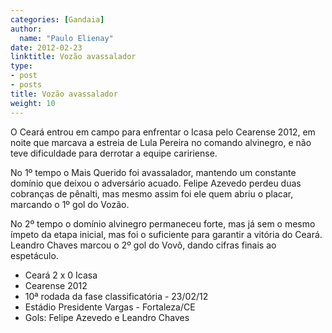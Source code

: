 ```yaml
---
categories: [Gandaia]
author:
  name: "Paulo Elienay"
date: 2012-02-23
linktitle: Vozão avassalador
type:
- post
- posts
title: Vozão avassalador
weight: 10
---
```

O Ceará entrou em campo para enfrentar o Icasa pelo Cearense 2012, em noite que marcava a estreia de Lula Pereira no comando alvinegro, e não teve dificuldade para derrotar a equipe caririense.

No 1º tempo o Mais Querido foi avassalador, mantendo um constante domínio que deixou o adversário acuado. Felipe Azevedo perdeu duas cobranças de pênalti, mas mesmo assim foi ele quem abriu o placar, marcando o 1º gol do Vozão.

No 2º tempo o domínio alvinegro permaneceu forte, mas já sem o mesmo ímpeto da etapa inicial, mas foi o suficiente para garantir a vitória do Ceará. Leandro Chaves marcou o 2º gol do Vovô, dando cifras finais ao espetáculo.

* Ceará 2 x 0 Icasa
* Cearense 2012
* 10ª rodada da fase classificatória - 23/02/12
* Estádio Presidente Vargas - Fortaleza/CE
* Gols: Felipe Azevedo e Leandro Chaves

